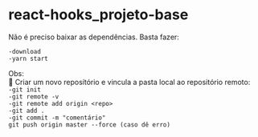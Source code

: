 # react-hooks_projeto-base
Não é preciso baixar as dependências. Basta fazer:<br>

`-download`<br>
`-yarn start`<br>

Obs: <br> :speech_balloon:
Criar um novo reposítório e vincula a pasta local ao repositório remoto:<br>
`-git init`<br>
`-git remote -v`<br>
`-git remote add origin <repo>`<br>
`-git add .`<br>
`-git commit -m "comentário"`<br>
`git push origin master --force (caso dê erro)`
